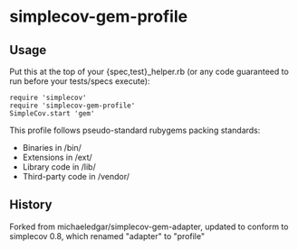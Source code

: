 # simplecov-gem-profile



## Usage

Put this at the top of your {spec,test}_helper.rb (or any code guaranteed to run before your
tests/specs execute):

    require 'simplecov'
    require 'simplecov-gem-profile'
    SimpleCov.start 'gem'

This profile follows pseudo-standard rubygems packing standards:

* Binaries in /bin/
* Extensions in /ext/
* Library code in /lib/
* Third-party code in /vendor/

## History

Forked from michaeledgar/simplecov-gem-adapter, updated to conform to simplecov 0.8, which renamed "adapter" to "profile"
